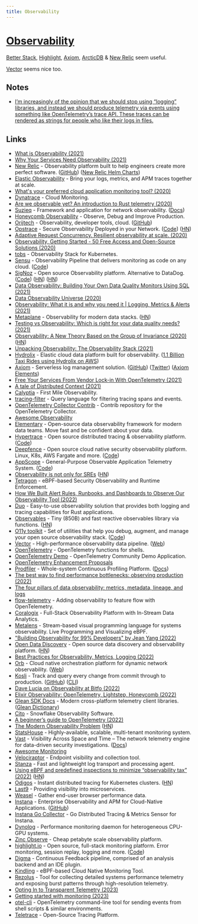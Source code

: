 ```yaml
---
title: Observability
---
```


# [Observability](https://en.wikipedia.org/wiki/Observability)

[Better Stack](https://betterstack.com/), [Highlight](https://github.com/highlight/highlight), [Axiom](https://www.axiom.co/), [ArcticDB](https://github.com/polarsignals/arcticdb) & [New Relic](https://newrelic.com) seem useful.

[Vector](https://github.com/vectordotdev/vector) seems nice too.

## Notes

- [I’m increasingly of the opinion that we should stop using “logging” libraries, and instead we should produce telemetry via events using something like OpenTelemetry’s trace API. These traces can be rendered as strings for people who like their logs in files.](https://news.ycombinator.com/item?id=32800598)

## Links

- [What is Observability (2021)](https://brendangregg.com/blog/2021-05-23/what-is-observability.html)
- [Why Your Services Need Observability (2021)](https://softgrade.org/why-services-need-observability/)
- [New Relic](https://newrelic.com/) - Observability platform built to help engineers create more perfect software. ([GitHub](https://github.com/newrelic)) ([New Relic Helm Charts](https://github.com/newrelic/helm-charts))
- [Elastic Observability](https://www.elastic.co/observability) - Bring your logs, metrics, and APM traces together at scale.
- [What's your preferred cloud application monitoring tool? (2020)](https://www.reddit.com/r/devops/comments/ige5jr/whats_your_preferred_cloud_application_monitoring/)
- [Dynatrace](https://www.dynatrace.com/) - Cloud Monitoring.
- [Are we observable yet? An introduction to Rust telemetry (2020)](https://www.lpalmieri.com/posts/2020-09-27-zero-to-production-4-are-we-observable-yet/)
- [Suzieq](https://github.com/netenglabs/suzieq) - Framework and application for network observability. ([Docs](https://suzieq.readthedocs.io/en/latest/))
- [Honeycomb Observability](https://www.honeycomb.io/) - Observe, Debug and Improve Production.
- [Orijtech](https://orijtech.com/) - Observability, developer tools, cloud. ([GitHub](https://github.com/orijtech))
- [Opstrace](https://opstrace.com/) - Secure Observability Deployed in your Network. ([Code](https://github.com/opstrace/opstrace)) ([HN](https://news.ycombinator.com/item?id=25991485))
- [Adaptive Request Concurrency. Resilient observability at scale. (2020)](https://vector.dev/blog/adaptive-request-concurrency/)
- [Observability, Getting Started - 50 Free Access and Open-Source Solutions (2020)](https://haydenjames.io/observability-getting-started-free-access-and-open-source-solutions/)
- [tobs](https://github.com/timescale/tobs) - Observability Stack for Kubernetes.
- [Sensu](https://sensu.io/) - Observability Pipeline that delivers monitoring as code on any cloud. ([Code](https://github.com/sensu/sensu-go))
- [SigNoz](https://signoz.io/) - Open source Observability platform. Alternative to DataDog. ([Code](https://github.com/SigNoz/signoz)) ([HN](https://news.ycombinator.com/item?id=26079389)) ([HN](https://news.ycombinator.com/item?id=33049046))
- [Data Observability: Building Your Own Data Quality Monitors Using SQL (2021)](https://ryanothnielkearns.medium.com/data-observability-building-your-own-data-quality-monitors-using-sql-a4c848b6882d)
- [Data Observability Universe (2020)](https://metaplane.dev/data-observability)
- [Observability: What it is and why you need it | Logging, Metrics & Alerts (2021)](https://elastisys.com/what-was-observability-again/)
- [Metaplane](https://www.metaplane.dev/) - Observability for modern data stacks. ([HN](https://news.ycombinator.com/item?id=29226864))
- [Testing vs Observability: Which is right for your data quality needs? (2021)](https://medium.com/bigeye/testing-vs-observability-which-is-right-for-your-data-quality-needs-1ceb34a12867)
- [Observability: A New Theory Based on the Group of Invariance (2020)](https://www.maa.org/press/maa-reviews/observability-a-new-theory-based-on-the-group-of-invariance) ([HN](https://news.ycombinator.com/item?id=28285988))
- [Unpacking Observability: The Observability Stack (2021)](https://adri-v.medium.com/unpacking-observability-the-observability-stack-93d4733e2a72)
- [Hydrolix](https://www.hydrolix.io/) - Elastic cloud data platform built for observability. ([1.1 Billion Taxi Rides using Hydrolix on AWS](https://tech.marksblogg.com/hydrolix-1b-taxi-rides-aws.html))
- [Axiom](https://www.axiom.co/) - Serverless log management solution. ([GitHub](https://github.com/axiomhq)) ([Twitter](https://twitter.com/AxiomFM)) ([Axiom Elements](https://github.com/axiomhq/axiom-elements))
- [Free Your Services From Vendor Lock-in With OpenTelemetry (2021)](https://www.youtube.com/watch?v=G-WjD2bg6co)
- [A tale of Distributed Context (2021)](https://mattburman.com/a-tale-of-distributed-context/)
- [Calyptia](https://calyptia.com/) - First Mile Observability.
- [tracing-filter](https://github.com/davidbarsky/tracing-filter) - Query language for filtering tracing spans and events.
- [OpenTelemetry Collector Contrib](https://github.com/open-telemetry/opentelemetry-collector-contrib) - Contrib repository for the OpenTelemetry Collector.
- [Awesome Observability](https://github.com/adriannovegil/awesome-observability)
- [Elementary](https://github.com/elementary-data/elementary) - Open-source data observability framework for modern data teams. Move fast and be confident about your data.
- [Hypertrace](https://www.hypertrace.org/) - Open source distributed tracing & observability platform. ([Code](https://github.com/hypertrace/hypertrace))
- [Deepfence](https://deepfence.io/) - Open source cloud native security observability platform. Linux, K8s, AWS Fargate and more. ([Code](https://github.com/deepfence/ThreatMapper))
- [AppScope](https://appscope.dev/) - General-Purpose Observable Application Telemetry System. ([Code](https://github.com/criblio/appscope))
- [Observability is not only for SREs](https://lightstep.com/blog/observability-mythbusters-observability-not-is-only-for-sres) ([HN](https://news.ycombinator.com/item?id=31387035))
- [Tetragon](https://github.com/cilium/tetragon) - eBPF-based Security Observability and Runtime Enforcement.
- [How We Built Alert Rules, Runbooks, and Dashboards to Observe Our Observability Tool (2022)](https://www.timescale.com/blog/how-we-built-alert-rules-runbooks-and-dashboards-to-observe-our-observability-tool/)
- [Duo](https://github.com/duo-rs/duo) - Easy-to-use observability solution that provides both logging and tracing capabilities for Rust applications.
- [Observables](https://github.com/maverick-js/observables) - Tiny (850B) and fast reactive observables library via functions. ([HN](https://news.ycombinator.com/item?id=31884038))
- [O11y toolkit](https://o11y.tools/) - Set of utilities that help you debug, augment, and manage your open source observability stack. ([Code](https://github.com/o11ydev/oy-toolkit))
- [Vector](https://github.com/vectordotdev/vector) - High-performance observability data pipeline. ([Web](https://vector.dev/))
- [OpenTelemetry](https://github.com/krzko/opentelemetry-shell) - OpenTelemetry functions for shells.
- [OpenTelemetry Demo](https://github.com/open-telemetry/opentelemetry-demo) - OpenTelemetry Community Demo Application.
- [OpenTelemetry Enhancement Proposals](https://github.com/open-telemetry/oteps)
- [Prodfiler](https://prodfiler.com/) - Whole-system Continuous Profiling Platform. ([Docs](https://github.com/elastic/prodfiler-documentation))
- [The best way to find performance bottlenecks: observing production (2022)](https://pythonspeed.com/articles/measure-performance-production/)
- [The four pillars of data observability: metrics, metadata, lineage, and logs](https://www.metaplane.dev/blog/the-four-pillars-of-data-observability)
- [flow-telemetry](https://github.com/eBay/flow-telemetry) - Adding observability to feature flow with OpenTelemetry.
- [Coralogix](https://coralogix.com/) - Full-Stack Observability Platform with In-Stream Data Analytics.
- [Metalens](https://github.com/nbaksalyar/metalens) - Stream-based visual programming language for systems observability. Live Programming and Visualizing eBPF.
- ["Building Observability for 99% Developers" by Jean Yang (2022)](https://www.youtube.com/watch?v=UJA4PGKny2k)
- [Open Data Discovery](https://opendatadiscovery.org/) - Open source data discovery and observability platform. ([HN](https://news.ycombinator.com/item?id=33297641))
- [Best Practices for Observability, Metrics, Logging (2022)](https://www.reddit.com/r/ExperiencedDevs/comments/yb3cng/best_practices_for_observability_metrics_logging/)
- [Orb](https://github.com/ns1labs/orb) - Cloud native orchestration platform for dynamic network observability. ([Web](https://orb.community/))
- [Kosli](https://www.kosli.com/) - Track and query every change from commit through to production. ([GitHub](https://github.com/kosli-dev/)) ([CLI](https://github.com/kosli-dev/cli))
- [Dave Lucia on Observability at Bitfo (2022)](https://share.fireside.fm/episode/IAs5ixts+87YV43bE)
- [Elixir Observability: OpenTelemetry, Lightstep, Honeycomb (2022)](https://davelucia.com/blog/observing-elixir-with-lightstep)
- [Glean SDK Docs](https://mozilla.github.io/glean/book/index.html) - Modern cross-platform telemetry client libraries. ([Glean Dictionary](https://github.com/mozilla/glean-dictionary))
- [Cito](https://www.citodata.com/) - Snowflake Observability Software.
- [A beginner’s guide to OpenTelemetry (2022)](https://faun.pub/opentelemetry-d71d369c83d7)
- [The Modern Observability Problem](https://failingfast.io/opentelemetry-observability/) ([HN](https://news.ycombinator.com/item?id=33684045))
- [StatsHouse](https://github.com/VKCOM/statshouse) - Highly-available, scalable, multi-tenant monitoring system.
- [Vast](https://github.com/tenzir/vast) - Visibility Across Space and Time – The network telemetry engine for data-driven security investigations. ([Docs](https://vast.io/docs/about))
- [Awesome Monitoring](https://github.com/crazy-canux/awesome-monitoring)
- [Velociraptor](https://github.com/Velocidex/velociraptor) - Endpoint visibility and collection tool.
- [Stanza](https://github.com/observIQ/stanza) - Fast and lightweight log transport and processing agent.
- [Using eBPF and predefined inspections to minimize “observability tax” (2022)](https://coroot.com/blog/minimizing-observability-tax) ([HN](https://news.ycombinator.com/item?id=34149804))
- [Odigos](https://github.com/keyval-dev/odigos) - Instant distributed tracing for Kubernetes clusters. ([HN](https://news.ycombinator.com/item?id=34442603))
- [Last9](https://last9.io/) - Providing visibility into microservices.
- [Weasel](https://github.com/instana/weasel) - Gather end-user browser performance data.
- [Instana](https://www.instana.com/) - Enterprise Observability and APM for Cloud-Native Applications. ([GitHub](https://github.com/instana))
- [Instana Go Collector](https://github.com/instana/go-sensor) - Go Distributed Tracing & Metrics Sensor for Instana.
- [Dynolog](https://github.com/facebookincubator/dynolog) - Performance monitoring daemon for heterogeneous CPU-GPU systems.
- [Zinc Observe](https://github.com/zinclabs/zinc-observe) - Cheap petabyte scale observability platform.
- [highlight.io](https://www.highlight.io/) - Open source, full-stack monitoring platform. Error monitoring, session replay, logging and more. ([Code](https://github.com/highlight/highlight))
- [Digma](https://github.com/digma-ai/digma) - Continuous Feedback pipeline, comprised of an analysis backend and an IDE plugin.
- [Kindling](https://github.com/KindlingProject/kindling) - eBPF-based Cloud Native Monitoring Tool.
- [Rezolus](https://github.com/iopsystems/rezolus) - Tool for collecting detailed systems performance telemetry and exposing burst patterns through high-resolution telemetry.
- [Opting In to Transparent Telemetry (2023)](https://research.swtch.com/telemetry-opt-in)
- [Getting started with monitoring (2023)](https://fiberplane.com/blog/getting-started-with-monitoring-part-1)
- [otel-cli](https://github.com/equinix-labs/otel-cli) - OpenTelemetry command-line tool for sending events from shell scripts & similar environments.
- [Teletrace](https://github.com/teletrace/teletrace) - Open-Source Tracing Platform.
